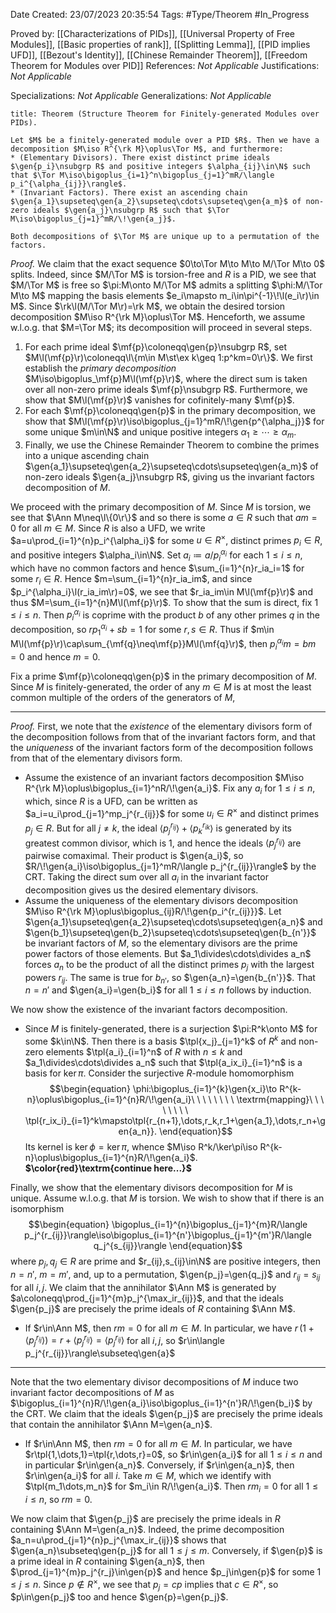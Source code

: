 <div class="topSpace"></div>

Date Created: 23/07/2023 20:35:54
Tags: #Type/Theorem #In_Progress

Proved by: [[Characterizations of PIDs]], [[Universal Property of Free Modules]], [[Basic properties of rank]], [[Splitting Lemma]], [[PID implies UFD]], [[Bezout's Identity]], [[Chinese Remainder Theorem]], [[Freedom Theorem for Modules over PID]]
References: <i>Not Applicable</i>
Justifications: <i>Not Applicable</i>

Specializations: <i>Not Applicable</i>
Generalizations: <i>Not Applicable</i>

``` ad-Theorem
title: Theorem (Structure Theorem for Finitely-generated Modules over PIDs).

Let $M$ be a finitely-generated module over a PID $R$. Then we have a decomposition $M\iso R^{\rk M}\oplus\Tor M$, and furthermore:
* (Elementary Divisors). There exist distinct prime ideals $\gen{p_i}\nsubgrp R$ and positive integers $\alpha_{ij}\in\N$ such that $\Tor M\iso\bigoplus_{i=1}^n\bigoplus_{j=1}^mR/\langle p_i^{\alpha_{ij}}\rangle$.
* (Invariant Factors). There exist an ascending chain $\gen{a_1}\supseteq\gen{a_2}\supseteq\cdots\supseteq\gen{a_m}$ of non-zero ideals $\gen{a_j}\nsubgrp R$ such that $\Tor M\iso\bigoplus_{j=1}^mR/\!\gen{a_j}$.

Both decompositions of $\Tor M$ are unique up to a permutation of the factors.

```

<i>Proof.</i> We claim that the exact sequence $0\to\Tor M\to M\to M/\Tor M\to 0$ splits. Indeed, since $M/\Tor M$ is torsion-free and $R$ is a PID, we see that $M/\Tor M$ is free so $\pi:M\onto M/\Tor M$ admits a splitting $\phi:M/\Tor M\to M$ mapping the basis elements $e_i\mapsto m_i\in\pi^{-1}\!\l(e_i\r)\in M$. Since $\rk\l(M/\Tor M\r)=\rk M$, we obtain the desired torsion decomposition $M\iso R^{\rk M}\oplus\Tor M$. Henceforth, we assume w.l.o.g. that $M=\Tor M$; its decomposition will proceed in several steps.
1. For each prime ideal $\mf{p}\coloneqq\gen{p}\nsubgrp R$, set $M\l(\mf{p}\r)\coloneqq\l\{m\in M\st\ex k\geq 1:p^km=0\r\}$. We first establish the <i>primary decomposition</i> $M\iso\bigoplus_\mf{p}M\l(\mf{p}\r)$, where the direct sum is taken over all non-zero prime ideals $\mf{p}\nsubgrp R$. Furthermore, we show that $M\l(\mf{p}\r)$ vanishes for cofinitely-many $\mf{p}$.
2. For each $\mf{p}\coloneqq\gen{p}$ in the primary decomposition, we show that $M\l(\mf{p}\r)\iso\bigoplus_{j=1}^mR/\!\gen{p^{\alpha_j}}$ for some unique $m\in\N$ and unique positive integers $\alpha_1\geq\cdots\geq\alpha_m$.
3. Finally, we use the Chinese Remainder Theorem to combine the primes into a unique ascending chain $\gen{a_1}\supseteq\gen{a_2}\supseteq\cdots\supseteq\gen{a_m}$ of non-zero ideals $\gen{a_j}\nsubgrp R$, giving us the invariant factors decomposition of $M$.

We proceed with the primary decomposition of $M$. Since $M$ is torsion, we see that $\Ann M\neq\l\{0\r\}$ and so there is some $a\in R$ such that $am=0$ for all $m\in M$. Since $R$ is also a UFD, we write $a=u\prod_{i=1}^{n}p_i^{\alpha_i}$ for some $u\in R^\times$, distinct primes $p_i\in R$, and positive integers $\alpha_i\in\N$. Set $a_i\coloneqq a/p_i^{\alpha_i}$ for each $1\leq i\leq n$, which have no common factors and hence $\sum_{i=1}^{n}r_ia_i=1$ for some $r_i\in R$. Hence $m=\sum_{i=1}^{n}r_ia_im$, and since $p_i^{\alpha_i}\l(r_ia_im\r)=0$, we see that $r_ia_im\in M\l(\mf{p}\r)$ and thus $M=\sum_{i=1}^{n}M\l(\mf{p}\r)$. To show that the sum is direct, fix $1\leq i\leq n$. Then $p_i^{\alpha_i}$ is coprime with the product $b$ of any other primes $q$ in the decomposition, so $rp_1^{\alpha_i}+sb=1$ for some $r,s\in R$. Thus if $m\in M\l(\mf{p}\r)\cap\sum_{\mf{q}\neq\mf{p}}M\l(\mf{q}\r)$, then $p_i^{\alpha_i}m=bm=0$ and hence $m=0$.

Fix a prime $\mf{p}\coloneqq\gen{p}$ in the primary decomposition of $M$. Since $M$ is finitely-generated, the order of any $m\in M$ is at most the least common multiple of the orders of the generators of $M$, 

---

<i>Proof.</i> First, we note that the <i>existence</i> of the elementary divisors form of the decomposition follows from that of the invariant factors form, and that the <i>uniqueness</i> of the invariant factors form of the decomposition follows from that of the elementary divisors form.
* Assume the existence of an invariant factors decomposition $M\iso R^{\rk M}\oplus\bigoplus_{i=1}^nR/\!\gen{a_i}$. Fix any $a_i$ for $1\leq i\leq n$, which, since $R$ is a UFD, can be written as $a_i=u_i\prod_{j=1}^mp_j^{r_{ij}}$ for some $u_i\in R^\times$ and distinct primes $p_j\in R$. But for all $j\neq k$, the ideal $\langle p_j^{r_{ij}}\rangle+\langle p_k^{r_{ik}}\rangle$ is generated by its greatest common divisor, which is $1$, and hence the ideals $\langle p_j^{r_{ij}}\rangle$ are pairwise comaximal. Their product is $\gen{a_i}$, so $R/\!\gen{a_i}\iso\bigoplus_{j=1}^mR/\langle p_j^{r_{ij}}\rangle$ by the CRT. Taking the direct sum over all $a_i$ in the invariant factor decomposition gives us the desired elementary divisors.
* Assume the uniqueness of the elementary divisors decomposition $M\iso R^{\rk M}\oplus\bigoplus_{ij}R/\!\gen{p_i^{r_{ij}}}$. Let $\gen{a_1}\supseteq\gen{a_2}\supseteq\cdots\supseteq\gen{a_n}$ and $\gen{b_1}\supseteq\gen{b_2}\supseteq\cdots\supseteq\gen{b_{n'}}$ be invariant factors of $M$, so the elementary divisors are the prime power factors of those elements. But $a_1\divides\cdots\divides a_n$ forces $a_n$ to be the product of all the distinct primes $p_j$ with the largest powers $r_{ij}$. The same is true for $b_{n'}$, so $\gen{a_n}=\gen{b_{n'}}$. That $n=n'$ and $\gen{a_i}=\gen{b_i}$ for all $1\leq i\leq n$ follows by induction.

We now show the existence of the invariant factors decomposition.
* Since $M$ is finitely-generated, there is a surjection $\pi:R^k\onto M$ for some $k\in\N$. Then there is a basis $\tpl{x_j}_{j=1}^k$ of $R^k$ and non-zero elements $\tpl{a_i}_{i=1}^n$ of $R$ with $n\leq k$ and $a_1\divides\cdots\divides a_n$ such that $\tpl{a_ix_i}_{i=1}^n$ is a basis for $\ker\pi$. Consider the surjective $R$-module homomorphism
$$\begin{equation}
    \phi:\bigoplus_{i=1}^{k}\gen{x_i}\to R^{k-n}\oplus\bigoplus_{i=1}^{n}R/\!\gen{a_i}\ \ \ \ \ \ \ \ \textrm{mapping}\ \ \ \ \ \ \ \ \tpl{r_ix_i}_{i=1}^k\mapsto\tpl{r_{n+1},\dots,r_k,r_1+\gen{a_1},\dots,r_n+\gen{a_n}}.
\end{equation}$$
Its kernel is $\ker\phi=\ker\pi$, whence $M\iso R^k/\ker\pi\iso R^{k-n}\oplus\bigoplus_{i=1}^{n}R/\!\gen{a_i}$. <b>$\color{red}\textrm{continue here...}$</b>

Finally, we show that the elementary divisors decomposition for $M$ is unique. Assume w.l.o.g. that $M$ is torsion. We wish to show that if there is an isomorphism
$$\begin{equation}
    \bigoplus_{i=1}^{n}\bigoplus_{j=1}^{m}R/\langle p_j^{r_{ij}}\rangle\iso\bigoplus_{i=1}^{n'}\bigoplus_{j=1}^{m'}R/\langle q_j^{s_{ij}}\rangle
\end{equation}$$
where $p_j,q_j\in R$ are prime and $r_{ij},s_{ij}\in\N$ are positive integers, then $n=n'$, $m=m'$, and, up to a permutation, $\gen{p_j}=\gen{q_j}$ and $r_{ij}=s_{ij}$ for all $i,j$. We claim that the annihilator $\Ann M$ is generated by $a\coloneqq\prod_{j=1}^{m}p_j^{\max_ir_{ij}}$, and that the ideals $\gen{p_j}$ are precisely the prime ideals of $R$ containing $\Ann M$.
* If $r\in\Ann M$, then $rm=0$ for all $m\in M$. In particular, we have $r\,(1+\langle p_j^{r_{ij}}\rangle)=r+\langle p_j^{r_{ij}}\rangle=\langle p_j^{r_{ij}}\rangle$ for all $i,j$, so $r\in\langle p_j^{r_{ij}}\rangle\subseteq\gen{a}$

---

Note that the two elementary divisor decompositions of $M$ induce two invariant factor decompositions of $M$ as $\bigoplus_{i=1}^{n}R/\!\gen{a_i}\iso\bigoplus_{i=1}^{n'}R/\!\gen{b_i}$ by the CRT. We claim that the ideals $\gen{p_j}$ are precisely the prime ideals that contain the annihilator $\Ann M=\gen{a_n}$.
* If $r\in\Ann M$, then $rm=0$ for all $m\in M$. In particular, we have $r\tpl{1,\dots,1}=\tpl{r,\dots,r}=0$, so $r\in\gen{a_i}$ for all $1\leq i\leq n$ and in particular $r\in\gen{a_n}$. Conversely, if $r\in\gen{a_n}$, then $r\in\gen{a_i}$ for all $i$. Take $m\in M$, which we identify with $\tpl{m_1\dots,m_n}$ for $m_i\in R/\!\gen{a_i}$. Then $rm_i=0$ for all $1\leq i\leq n$, so $rm=0$.

We now claim that $\gen{p_j}$ are precisely the prime ideals in $R$ containing $\Ann M=\gen{a_n}$. Indeed, the prime decomposition $a_n=u\prod_{j=1}^{n}p_j^{\max_ir_{ij}}$ shows that $\gen{a_n}\subseteq\gen{p_j}$ for all $1\leq j\leq m$. Conversely, if $\gen{p}$ is a prime ideal in $R$ containing $\gen{a_n}$, then $\prod_{j=1}^{m}p_j^{r_j}\in\gen{p}$ and hence $p_j\in\gen{p}$ for some $1\leq j\leq n$. Since $p\not\in R^\times$, we see that $p_j=cp$ implies that $c\in R^\times$, so $p\in\gen{p_j}$ too and hence $\gen{p}=\gen{p_j}$.

